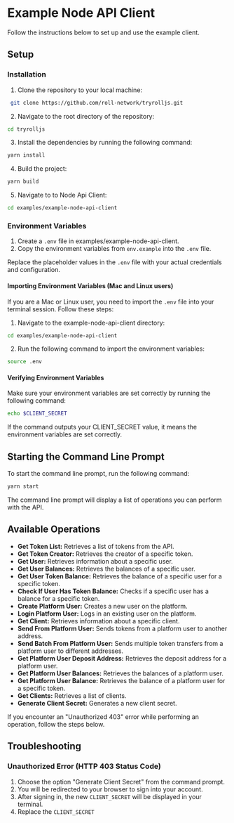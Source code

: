 # Example Node API Client

Follow the instructions below to set up and use the example client.

## Setup
### Installation

1. Clone the repository to your local machine:
```bash
 git clone https://github.com/roll-network/tryrolljs.git
 ```

2. Navigate to the root directory of the repository:
```bash
cd tryrolljs
```

3. Install the dependencies by running the following command:
```bash
yarn install
```

4. Build the project:
```bash
yarn build
```

5. Navigate to to Node Api Client:
```bash
cd examples/example-node-api-client
```

### Environment Variables

1. Create a `.env` file in examples/example-node-api-client.
2. Copy the environment variables from `env.example` into the `.env` file.

Replace the placeholder values in the `.env` file with your actual credentials and configuration.

#### Importing Environment Variables (Mac and Linux users)

If you are a Mac or Linux user, you need to import the `.env` file into your terminal session. Follow these steps:

1. Navigate to the example-node-api-client directory:
```bash
cd examples/example-node-api-client
```
2. Run the following command to import the environment variables:
```bash
source .env
```
#### Verifying Environment Variables

Make sure your environment variables are set correctly by running the following command:

```bash
echo $CLIENT_SECRET
```

If the command outputs your CLIENT_SECRET value, it means the environment variables are set correctly.

## Starting the Command Line Prompt

To start the command line prompt, run the following command:

```bash
yarn start
```

The command line prompt will display a list of operations you can perform with the API.

## Available Operations

* **Get Token List:** Retrieves a list of tokens from the API.
* **Get Token Creator:** Retrieves the creator of a specific token.
* **Get User:** Retrieves information about a specific user.
* **Get User Balances:** Retrieves the balances of a specific user.
* **Get User Token Balance:** Retrieves the balance of a specific user for a specific token.
* **Check If User Has Token Balance:** Checks if a specific user has a balance for a specific token.
* **Create Platform User:** Creates a new user on the platform.
* **Login Platform User:** Logs in an existing user on the platform.
* **Get Client:** Retrieves information about a specific client.
* **Send From Platform User:** Sends tokens from a platform user to another address.
* **Send Batch From Platform User:** Sends multiple token transfers from a platform user to different addresses.
* **Get Platform User Deposit Address:** Retrieves the deposit address for a platform user.
* **Get Platform User Balances:** Retrieves the balances of a platform user.
* **Get Platform User Balance:** Retrieves the balance of a platform user for a specific token.
* **Get Clients:** Retrieves a list of clients.
* **Generate Client Secret:** Generates a new client secret.

If you encounter an "Unauthorized 403" error while performing an operation, follow the steps below.

## Troubleshooting

### Unauthorized Error (HTTP 403 Status Code)

1. Choose the option "Generate Client Secret" from the command prompt.
2. You will be redirected to your browser to sign into your account.
3. After signing in, the new `CLIENT_SECRET` will be displayed in your terminal.
4. Replace the `CLIENT_SECRET`
